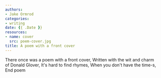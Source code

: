 ```yaml
---
authors:
- Jake Ormrod
categories:
- writing
date: {{ .Date }}
resources:
- name: cover
  src: poem-cover.jpg
title: A poem with a front cover
---
```

There once was a poem with a front cover,
Written with the wit and charm of Donald Glover,
It's hard to find rhymes,
When you don't have the time-s,
End poem
